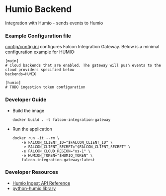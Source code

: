 # Humio Backend

Integration with Humio - sends events to Humio

### Example Configuration file

[config/config.ini](https://github.com/CrowdStrike/falcon-integration-gateway/blob/main/config/config.ini)  configures Falcon Integration Gateway. Below is a minimal configuration example for HUMIO:
```
[main]
# Cloud backends that are enabled. The gateway will push events to the cloud providers specified below
backends=HUMIO

[humio]
# TODO ingestion token configuration
```

### Developer Guide

 - Build the image
   ```
   docker build . -t falcon-integration-gateway
   ```
 - Run the application
   ```
   docker run -it --rm \
       -e FALCON_CLIENT_ID="$FALCON_CLIENT_ID" \
       -e FALCON_CLIENT_SECRET="$FALCON_CLIENT_SECRET" \
       -e FALCON_CLOUD_REGION="us-1" \
       -e HUMION_TOKEN="$HUMIO_TOKEN" \
       falcon-integration-gateway:latest
   ```

### Developer Resources
 - [Humio Ingest API Reference](https://library.humio.com/stable/reference/api/ingest-api/)
 - [python-humio library](https://github.com/humio/python-humio)
